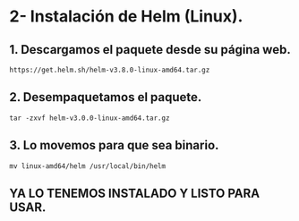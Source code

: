 # 2- Instalación de Helm (Linux).

## 1. Descargamos el paquete desde su página web.
``` https://get.helm.sh/helm-v3.8.0-linux-amd64.tar.gz ```

## 2. Desempaquetamos el paquete.
``` tar -zxvf helm-v3.0.0-linux-amd64.tar.gz ```

## 3. Lo movemos para que sea binario.
``` mv linux-amd64/helm /usr/local/bin/helm ```

## YA LO TENEMOS INSTALADO Y LISTO PARA USAR.
